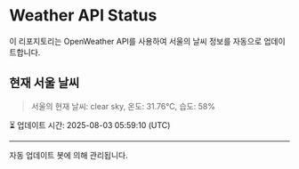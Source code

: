 
# Weather API Status

이 리포지토리는 OpenWeather API를 사용하여 서울의 날씨 정보를 자동으로 업데이트합니다.

## 현재 서울 날씨
> 서울의 현재 날씨: clear sky, 온도: 31.76°C, 습도: 58%

⏳ 업데이트 시간: 2025-08-03 05:59:10 (UTC)

---
자동 업데이트 봇에 의해 관리됩니다.

